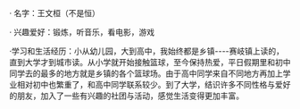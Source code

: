 · 名字：王文桓（不是恒）

· 兴趣爱好：锻炼，听音乐，看电影，游戏

·学习和生活经历：小从幼儿园，大到高中，我始终都是乡镇----赛岐镇上读的，直到大学才到城市读。从小学就开始接触篮球，至今保持热爱，平日假期里和初中同学去的最多的地方就是乡镇的各个篮球场。由于高中同学来自不同地方再加上学业相对初中也繁重了，和高中同学联系较少。到了大学，结识许多不同性格与爱好的朋友，加入了一些有兴趣的社团与活动，感觉生活变得更加丰富。
